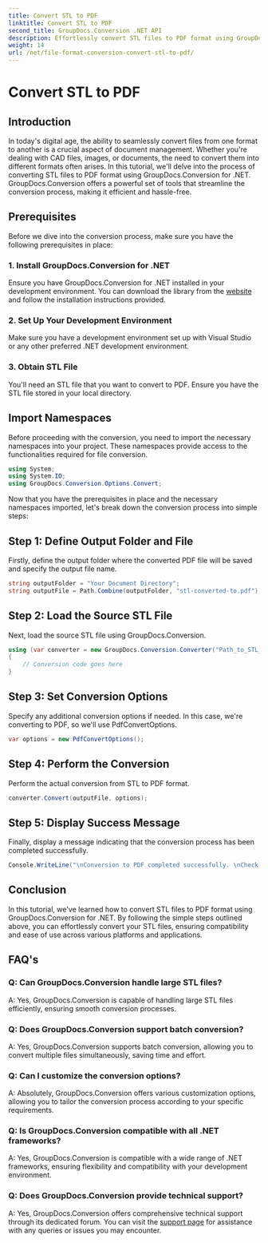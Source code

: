 ```yaml
---
title: Convert STL to PDF
linktitle: Convert STL to PDF
second_title: GroupDocs.Conversion .NET API
description: Effortlessly convert STL files to PDF format using GroupDocs.Conversion for .NET. Streamline your document management process.
weight: 14
url: /net/file-format-conversion-convert-stl-to-pdf/
---
```


# Convert STL to PDF

## Introduction
In today's digital age, the ability to seamlessly convert files from one format to another is a crucial aspect of document management. Whether you're dealing with CAD files, images, or documents, the need to convert them into different formats often arises. In this tutorial, we'll delve into the process of converting STL files to PDF format using GroupDocs.Conversion for .NET. GroupDocs.Conversion offers a powerful set of tools that streamline the conversion process, making it efficient and hassle-free.
## Prerequisites
Before we dive into the conversion process, make sure you have the following prerequisites in place:
### 1. Install GroupDocs.Conversion for .NET
Ensure you have GroupDocs.Conversion for .NET installed in your development environment. You can download the library from the [website](https://releases.groupdocs.com/conversion/net/) and follow the installation instructions provided.
### 2. Set Up Your Development Environment
Make sure you have a development environment set up with Visual Studio or any other preferred .NET development environment.
### 3. Obtain STL File
You'll need an STL file that you want to convert to PDF. Ensure you have the STL file stored in your local directory.

## Import Namespaces
Before proceeding with the conversion, you need to import the necessary namespaces into your project. These namespaces provide access to the functionalities required for file conversion.

```csharp
using System;
using System.IO;
using GroupDocs.Conversion.Options.Convert;
```

Now that you have the prerequisites in place and the necessary namespaces imported, let's break down the conversion process into simple steps:
## Step 1: Define Output Folder and File
Firstly, define the output folder where the converted PDF file will be saved and specify the output file name.
```csharp
string outputFolder = "Your Document Directory";
string outputFile = Path.Combine(outputFolder, "stl-converted-to.pdf");
```
## Step 2: Load the Source STL File
Next, load the source STL file using GroupDocs.Conversion.
```csharp
using (var converter = new GroupDocs.Conversion.Converter("Path_to_STL_File"))
{
    // Conversion code goes here
}
```
## Step 3: Set Conversion Options
Specify any additional conversion options if needed. In this case, we're converting to PDF, so we'll use PdfConvertOptions.
```csharp
var options = new PdfConvertOptions();
```
## Step 4: Perform the Conversion
Perform the actual conversion from STL to PDF format.
```csharp
converter.Convert(outputFile, options);
```
## Step 5: Display Success Message
Finally, display a message indicating that the conversion process has been completed successfully.
```csharp
Console.WriteLine("\nConversion to PDF completed successfully. \nCheck output in {0}", outputFolder);
```

## Conclusion
In this tutorial, we've learned how to convert STL files to PDF format using GroupDocs.Conversion for .NET. By following the simple steps outlined above, you can effortlessly convert your STL files, ensuring compatibility and ease of use across various platforms and applications.
## FAQ's
### Q: Can GroupDocs.Conversion handle large STL files?
A: Yes, GroupDocs.Conversion is capable of handling large STL files efficiently, ensuring smooth conversion processes.
### Q: Does GroupDocs.Conversion support batch conversion?
A: Yes, GroupDocs.Conversion supports batch conversion, allowing you to convert multiple files simultaneously, saving time and effort.
### Q: Can I customize the conversion options?
A: Absolutely, GroupDocs.Conversion offers various customization options, allowing you to tailor the conversion process according to your specific requirements.
### Q: Is GroupDocs.Conversion compatible with all .NET frameworks?
A: Yes, GroupDocs.Conversion is compatible with a wide range of .NET frameworks, ensuring flexibility and compatibility with your development environment.
### Q: Does GroupDocs.Conversion provide technical support?
A: Yes, GroupDocs.Conversion offers comprehensive technical support through its dedicated forum. You can visit the [support page](https://forum.groupdocs.com/c/conversion/11) for assistance with any queries or issues you may encounter.
